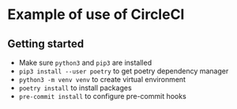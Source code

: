 # Example of use of CircleCI

## Getting started

- Make sure `python3` and `pip3` are installed
- `pip3 install --user poetry` to get poetry dependency manager
- `python3 -m venv venv` to create virtual environment
- `poetry install` to install packages
- `pre-commit install` to configure pre-commit hooks
